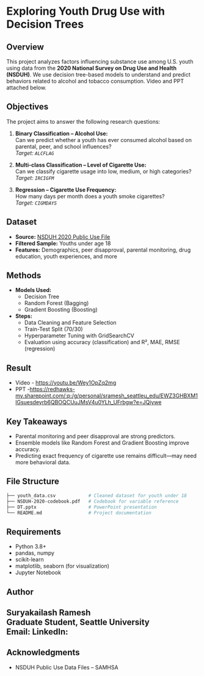 

# Exploring Youth Drug Use with Decision Trees

## Overview
This project analyzes factors influencing substance use among U.S. youth using data from the **2020 National Survey on Drug Use and Health (NSDUH)**. We use decision tree-based models to understand and predict behaviors related to alcohol and tobacco consumption. Video and PPT attached below.

## Objectives
The project aims to answer the following research questions:

1. **Binary Classification – Alcohol Use:**  
   Can we predict whether a youth has ever consumed alcohol based on parental, peer, and school influences?  
   _Target: `ALCFLAG`_

3. **Multi-class Classification – Level of Cigarette Use:**  
   Can we classify cigarette usage into low, medium, or high categories?  
   _Target: `IRCIGFM`_

4. **Regression – Cigarette Use Frequency:**  
   How many days per month does a youth smoke cigarettes?  
   _Target: `CIGMDAYS`_

## Dataset
- **Source:** [NSDUH 2020 Public Use File](https://www.samhsa.gov/data/data-we-collect/nsduh-national-survey-drug-use-and-health/datafiles/2020)
- **Filtered Sample:** Youths under age 18
- **Features:** Demographics, peer disapproval, parental monitoring, drug education, youth experiences, and more

## Methods
- **Models Used:**
  - Decision Tree
  - Random Forest (Bagging)
  - Gradient Boosting (Boosting)
- **Steps:**
  - Data Cleaning and Feature Selection
  - Train-Test Split (70/30)
  - Hyperparameter Tuning with GridSearchCV
  - Evaluation using accuracy (classification) and R², MAE, RMSE (regression)

## Result
- Video - https://youtu.be/Wey1OpZq2mg
- PPT -https://redhawks-my.sharepoint.com/:p:/g/personal/sramesh_seattleu_edu/EWZ3GHBXM1lGsuesdeyrb6QBOQCUuJMsV4u0YLh_UFrbgw?e=JQiywe

## Key Takeaways
- Parental monitoring and peer disapproval are strong predictors.
- Ensemble models like Random Forest and Gradient Boosting improve accuracy.
- Predicting exact frequency of cigarette use remains difficult—may need more behavioral data.

## File Structure
```bash
├── youth_data.csv            # Cleaned dataset for youth under 18
├── NSDUH-2020-codebook.pdf   # Codebook for variable reference
├── DT.pptx                   # PowerPoint presentation
└── README.md                 # Project documentation
```

## Requirements
- Python 3.8+
- pandas, numpy
- scikit-learn
- matplotlib, seaborn (for visualization)
- Jupyter Notebook



## Author
**Suryakailash Ramesh**  
Graduate Student, Seattle University  
Email:
LinkedIn:
---

## Acknowledgments
- NSDUH Public Use Data Files – SAMHSA
```
